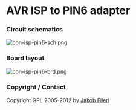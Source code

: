 # AVR ISP to PIN6 adapter

### Circuit schematics

![con-isp-pin6-sch.png](../../raw/master/eagle/projects/con-isp-pin6/con-isp-pin6-sch.png)

### Board layout

![con-isp-pin6-brd.png](../../raw/master/eagle/projects/con-isp-pin6/con-isp-pin6-brd.png)

### Copyright / Contact

Copyright GPL 2005-2012 by [Jakob Flierl](https://github.com/koppi)
